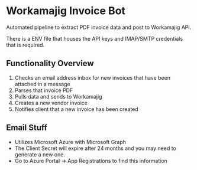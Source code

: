 # Workamajig Invoice Bot

Automated pipeline to extract PDF invoice data and post to Workamajig API.

There is a ENV file that houses the API keys and IMAP/SMTP credentials that is required. 

## Functionality Overview
1. Checks an email address inbox for new invoices that have been attached in a message
2. Parses that invoice PDF 
3. Pulls data and sends to Workamajig
4. Creates a new vendor invoice 
5. Notifies client that a new invoice has been created

## Email Stuff
- Utilizes Microsoft Azure with Microsoft Graph
- The Client Secret will expire after 24 months and you may need to generate a new one. 
- Go to Azure Portal -> App Registrations to find this information